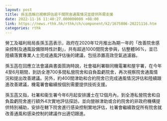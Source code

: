 ```yaml
---
layout: post
title: 孫玉菡稱已視察評估逾千間院舍通風情況並提供所需支援
date: 2022-11-16 11:40:27.000000000 +08:00
link: https://news.rthk.hk/rthk/ch/component/k2/1675806-20221116.htm
categories: rthk
---
```


勞工及福利局局長孫玉菡表示，政府在2020年12月推出為期一年的「改善院舍感染控制及通風設備限時性計劃」，共有超過1000間院舍參與，佔整體96%，並已陸續落實專業人士完成通風評估後的建議，包括添置高效空氣過濾器。

孫玉菡在回應立法會議員書面質詢時說，社會福利署聯同機電署和屋宇署，在今年4至6月期間，到訪全港700多間私營院舍和自負盈虧院舍，再次視察院舍通風情況和提出改善建議。另外，約400間津助和合約院舍已完成通風情況評估和陸續跟進改善建議，機電署會繼續按個別需要提供技術支援。

孫玉菡又指，社署和衞生署今年6月起安排護士在12個月內，到全港私營院舍和自負盈虧院舍進行額外4次實地評估探訪，並向營辦津助或合約院舍的非政府機構提供特別補助，安排在轄下院舍進行感染控制實地評估，社署會繼續敦促所有院舍就改善通風和感染控制的建議作出適切跟進。
